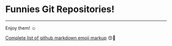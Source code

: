 # Funnies Git Repositories!
________________________________________

Enjoy them! :relaxed:


[Complete list of github markdown emoji markup](https://gist.github.com/rxaviers/7360908) :heart_eyes::muscle:

